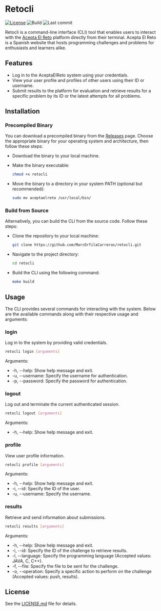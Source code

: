 
# Retocli

[![License](https://img.shields.io/github/license/MarcOrfilaCarreras/retocli?style=flat)](https://github.com/MarcOrfilaCarreras/retocli) ![Build](https://img.shields.io/github/actions/workflow/status/MarcOrfilaCarreras/retocli/push.yml?branch=master&label=build&style=flat) ![Last commit](https://img.shields.io/github/last-commit/MarcOrfilaCarreras/retocli?style=flat)

Retocli is a command-line interface (CLI) tool that enables users to interact with the [Acepta El Reto](https://aceptaelreto.com) platform directly from their terminal. Acepta El Reto is a Spanish website that hosts programming challenges and problems for enthusiasts and learners alike.

## Features

- Log in to the AceptaElReto system using your credentials.
- View your user profile and profiles of other users using their ID or username.
- Submit results to the platform for evaluation and retrieve results for a specific problem by its ID or the latest attempts for all problems.


## Installation

### Precompiled Binary

You can download a precompiled binary from the [Releases](https://github.com/MarcOrfilaCarreras/retocli/releases) page. Choose the appropriate binary for your operating system and architecture, then follow these steps:

- Download the binary to your local machine.

- Make the binary executable:
    ``` bash
    chmod +x retocli
    ```

- Move the binary to a directory in your system PATH (optional but recommended):
    ``` bash
    sudo mv aceptaelreto /usr/local/bin/
    ```

### Build from Source
Alternatively, you can build the CLI from the source code. Follow these steps:

- Clone the repository to your local machine:
    ``` bash
    git clone https://github.com/MarcOrfilaCarreras/retocli.git
    ```

- Navigate to the project directory:
    ``` bash
    cd retocli
    ```

- Build the CLI using the following command:
    ``` bash
    make build
    ```
## Usage

The CLI provides several commands for interacting with the system. Below are the available commands along with their respective usage and arguments:

### login
Log in to the system by providing valid credentials.

``` bash
retocli login [arguments]
```

Arguments:

- -h, --help: Show help message and exit.
- -u, --username: Specify the username for authentication.
- -p, --password: Specify the password for authentication.

### logout
Log out and terminate the current authenticated session.

``` bash
retocli logout [arguments]
```

Arguments:

- -h, --help: Show help message and exit.

### profile
View user profile information.

``` bash
retocli profile [arguments]
```

Arguments:

- -h, --help: Show help message and exit.
- -i, --id: Specify the ID of the user.
- -u, --username: Specify the username.

### results
Retrieve and send information about submissions.

``` bash
retocli results [arguments]
```

Arguments:

- -h, --help: Show help message and exit.
- -i, --id: Specify the ID of the challenge to retrieve results.
- -l, --language: Specify the programming language (Accepted values: JAVA, C, C++).
- -f, --file: Specify the file to be sent for the challenge.
- -o, --operation: Specify a specific action to perform on the challenge (Accepted values: push, results).

## License

See the [LICENSE.md](LICENSE.md) file for details.